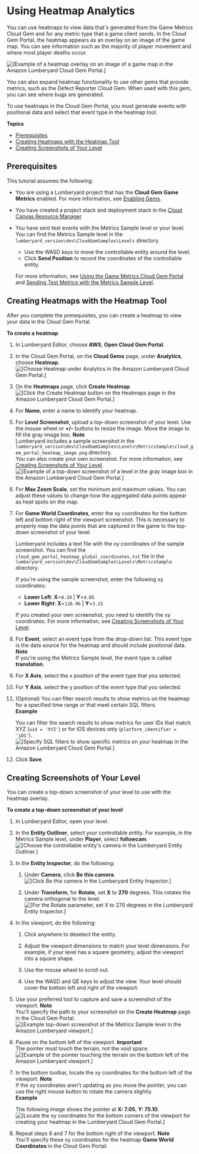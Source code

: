 # Using Heatmap Analytics<a name="cloud-canvas-cloud-gem-game-metrics-heatmap-analytics-intro"></a>

You can use heatmaps to view data that's generated from the Game Metrics Cloud Gem and for any metric type that a game client sends\. In the Cloud Gem Portal, the heatmap appears as an overlay on an image of the game map\. You can see information such as the majority of player movement and where most player deaths occur\.

![\[Example of a heatmap overlay on an image of a game map in the Amazon Lumberyard Cloud Gem Portal.\]](http://docs.aws.amazon.com/lumberyard/latest/userguide/images/heatmap-analytics-cloud-gem-overview.png)

You can also expand heatmap functionality to use other gems that provide metrics, such as the Defect Reporter Cloud Gem\. When used with this gem, you can see where bugs are generated\.

To use heatmaps in the Cloud Gem Portal, you must generate events with positional data and select that event type in the heatmap tool\.

**Topics**
+ [Prerequisites](#cloud-gem-game-metrics-heatmap-analytics-prerequisites)
+ [Creating Heatmaps with the Heatmap Tool](#cloud-gem-game-metrics-creating-heatmaps-with-heatmap-tool)
+ [Creating Screenshots of Your Level](#cloud-gem-game-metrics-heatmaps-creating-screenshots-of-game-level)

## Prerequisites<a name="cloud-gem-game-metrics-heatmap-analytics-prerequisites"></a>

This tutorial assumes the following:
+ You are using a Lumberyard project that has the **Cloud Gem Game Metrics** enabled\. For more information, see [Enabling Gems](gems-system-using-project-configurator.md)\.
+ You have created a project stack and deployment stack in the [Cloud Canvas Resource Manager](cloud-canvas-ui-rm-overview.md)\.
+ You have sent test events with the Metrics Sample level or your level\. You can find the Metrics Sample level in the `lumberyard_version\dev\CloudGemSamples\Levels` directory\.
  + Use the WASD keys to move the controllable entity around the level\.
  + Click **Send Position** to record the coordinates of the controllable entity\.

  For more information, see [Using the Game Metrics Cloud Gem Portal](using-the-cloud-gem-metrics-portal.md) and [Sending Test Metrics with the Metrics Sample Level](send-test-events-for-the-cloud-canvas-game-metrics-gem.md)\.

## Creating Heatmaps with the Heatmap Tool<a name="cloud-gem-game-metrics-creating-heatmaps-with-heatmap-tool"></a>

After you complete the prerequisites, you can create a heatmap to view your data in the Cloud Gem Portal\.

**To create a heatmap**

1. In Lumberyard Editor, choose **AWS**, **Open Cloud Gem Portal**\.

1. In the Cloud Gem Portal, on the **Cloud Gems** page, under **Analytics**, choose **Heatmap**\.  
![\[Choose Heatmap under Analytics in the Amazon Lumberyard Cloud Gem Portal.\]](http://docs.aws.amazon.com/lumberyard/latest/userguide/images/cloud-gem-portal-heatmap-option.png)

1. On the **Heatmaps** page, click **Create Heatmap**\.  
![\[Click the Create Heatmap button on the Heatmaps page in the Amazon Lumberyard Cloud Gem Portal.\]](http://docs.aws.amazon.com/lumberyard/latest/userguide/images/cloud-gem-portal-create-heatmap-button.png)

1. For **Name**, enter a name to identify your heatmap\.

1. For **Level Screenshot**, upload a top\-down screenshot of your level\. Use the mouse wheel or **\+/\-** buttons to resize the image\. Move the image to fill the gray image box\.
**Note**  
Lumberyard includes a sample screenshot in the `lumberyard_version\dev\CloudGemSamples\Levels\MetricsSample\cloud_gem_portal_heatmap_image.png` directory\.  
You can also create your own screenshot\. For more information, see [Creating Screenshots of Your Level](#cloud-gem-game-metrics-heatmaps-creating-screenshots-of-game-level)\.  
![\[Example of a top-down screenshot of a level in the gray image box in the Amazon Lumberyard Cloud Gem Portal.\]](http://docs.aws.amazon.com/lumberyard/latest/userguide/images/cloud-canvas-create-heatmap-resize-image.png)

1. For **Max Zoom Scale**, set the minimum and maximum values\. You can adjust these values to change how the aggregated data points appear as heat spots on the map\.

1. For **Game World Coordinates**, enter the xy coordinates for the bottom left and bottom right of the viewport screenshot\. This is necessary to properly map the data points that are captured in the game to the top\-down screenshot of your level\.

   Lumberyard includes a text file with the xy coordinates of the sample screenshot\. You can find the `cloud_gem_portal_heatmap_global_coordinates.txt` file in the `lumberyard_version\dev\CloudGemSamples\Levels\MetricsSample` directory\.

   If you're using the sample screenshot, enter the following xy coordinates:
   + **Lower Left**: **X**=`0.39` \| **Y**=`4.05`
   + **Lower Right**: **X**=`126.96` \| **Y**=`3.15`

   If you created your own screenshot, you need to identify the xy coordinates\. For more information, see [Creating Screenshots of Your Level](#cloud-gem-game-metrics-heatmaps-creating-screenshots-of-game-level)\.

1. For **Event**, select an event type from the drop\-down list\. This event type is the data source for the heatmap and should include positional data\.
**Note**  
If you're using the Metrics Sample level, the event type is called **translation**\.

1. For **X Axis**, select the x position of the event type that you selected\.

1. For **Y Axis**, select the y position of the event type that you selected\.

1. \(Optional\) You can filter search results to show metrics on the heatmap for a specified time range or that meet certain SQL filters\.  
**Example**  

   You can filter the search results to show metrics for user IDs that match XYZ \(`uid = 'XYZ'`\) or for iOS devices only \(`platform_identifier = 'iOS'`\)\.  
![\[Specify SQL filters to show specific metrics on your heatmap in the Amazon Lumberyard Cloud Gem Portal.\]](http://docs.aws.amazon.com/lumberyard/latest/userguide/images/cloud-canvas-heatmap-metrics-custom-filter.png)

1. Click **Save**\.

## Creating Screenshots of Your Level<a name="cloud-gem-game-metrics-heatmaps-creating-screenshots-of-game-level"></a>

You can create a top\-down screenshot of your level to use with the heatmap overlay\.

**To create a top\-down screenshot of your level**

1. In Lumberyard Editor, open your level\.

1. In the **Entity Outliner**, select your controllable entity\. For example, in the Metrics Sample level, under **Player**, select **followcam**\.  
![\[Choose the controllable entity's camera in the Lumberyard Entity Outliner.\]](http://docs.aws.amazon.com/lumberyard/latest/userguide/images/cloud-canvas-metrics-sample-level-player-followcam.png)

1. In the **Entity Inspector**, do the following:

   1. Under **Camera**, click **Be this camera**\.  
![\[Click Be this camera in the Lumberyard Entity Inspector.\]](http://docs.aws.amazon.com/lumberyard/latest/userguide/images/cloud-canvas-metrics-sample-level-followcam-be-this-camera.png)

   1. Under **Transform**, for **Rotate**, set **X** to **270** degrees\. This rotates the camera orthogonal to the level\.  
![\[For the Rotate parameter, set X to 270 degrees in the Lumberyard Entity Inspector.\]](http://docs.aws.amazon.com/lumberyard/latest/userguide/images/cloud-canvas-metrics-sample-level-followcam-rotate.png)

1. In the viewport, do the following:

   1. Click anywhere to deselect the entity\.

   1. Adjust the viewport dimensions to match your level dimensions\. For example, if your level has a square geometry, adjust the viewport into a square shape\.

   1. Use the mouse wheel to scroll out\.

   1. Use the WASD and QE keys to adjust the view\. Your level should cover the bottom left and right of the viewport\.

1. Use your preferred tool to capture and save a screenshot of the viewport\.
**Note**  
You'll specify the path to your screenshot on the **Create Heatmap** page in the Cloud Gem Portal\.  
![\[Example top-down screenshot of the Metrics Sample level in the Amazon Lumberyard viewport.\]](http://docs.aws.amazon.com/lumberyard/latest/userguide/images/cloud-canvas-metrics-sample-level-followcam-viewport-screenshot.png)

1. Pause on the bottom left of the viewport\.
**Important**  
The pointer must touch the terrain, not the void space\.  
![\[Example of the pointer touching the terrain on the bottom left of the Amazon Lumberyard viewport.\]](http://docs.aws.amazon.com/lumberyard/latest/userguide/images/cloud-canvas-metrics-sample-level-pointer-bottom-left-viewport.png)

1. In the bottom toolbar, locate the xy coordinates for the bottom left of the viewport\.
**Note**  
If the xy coordinates aren't updating as you move the pointer, you can use the right mouse button to rotate the camera slightly\.  
**Example**  

   The following image shows the pointer at **X: 7\.05**, **Y: 75\.10**\.  
![\[Locate the xy coordinates for the bottom corners of the viewport for creating your heatmap in the Lumberyard Cloud Gem Portal.\]](http://docs.aws.amazon.com/lumberyard/latest/userguide/images/cloud-canvas-metrics-sample-level-pointer-xy-coordinates.png)

1. Repeat steps 6 and 7 for the bottom right of the viewport\.
**Note**  
You'll specify these xy coordinates for the heatmap **Game World Coordinates** in the Cloud Gem Portal\.